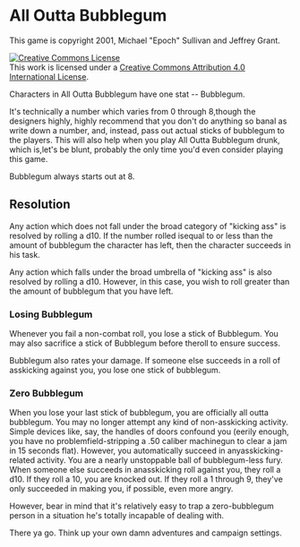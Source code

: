 All Outta Bubblegum
===================

This game is copyright 2001, Michael "Epoch" Sullivan and Jeffrey Grant.

[![Creative Commons License](https://i.creativecommons.org/l/by/4.0/88x31.png)](http://creativecommons.org/licenses/by/4.0/)  
This work is licensed under a [Creative Commons Attribution 4.0 International License](http://creativecommons.org/licenses/by/4.0/).

Characters in All Outta Bubblegum have one stat -- Bubblegum.

It's technically a number which varies from 0 through 8,though the designers highly, highly recommend that you don't do anything so banal as write down a number, and, instead, pass out actual sticks of bubblegum to the players. This will also help when you play All Outta Bubblegum drunk, which is,let's be blunt, probably the only time you'd even consider playing this game.

Bubblegum always starts out at 8.

Resolution
----------

Any action which does not fall under the broad category of "kicking ass" is resolved by rolling a d10. If the number rolled isequal to or less than the amount of bubblegum the character has left, then the character succeeds in his task.

Any action which falls under the broad umbrella of "kicking ass" is also resolved by rolling a d10. However, in this case, you wish to roll greater than the amount of bubblegum that you have left.

### Losing Bubblegum

Whenever you fail a non-combat roll, you lose a stick of Bubblegum. You may also sacrifice a stick of Bubblegum before theroll to ensure success.

Bubblegum also rates your damage. If someone else succeeds in a roll of asskicking against you, you lose one stick of bubblegum.

### Zero Bubblegum

When you lose your last stick of bubblegum, you are officially all outta bubblegum. You may no longer attempt any kind of non-asskicking activity. Simple devices like, say, the handles of doors confound you (eerily enough, you have no problemfield-stripping a .50 caliber machinegun to clear a jam in 15 seconds flat). However, you automatically succeed in anyasskicking-related activity. You are a nearly unstoppable ball of bubblegum-less fury. When someone else succeeds in anasskicking roll against you, they roll a d10. If they roll a 10, you are knocked out. If they roll a 1 through 9, they've only succeeded in making you, if possible, even more angry.

However, bear in mind that it's relatively easy to trap a zero-bubblegum person in a situation he's totally incapable of dealing with.

There ya go. Think up your own damn adventures and campaign settings.
